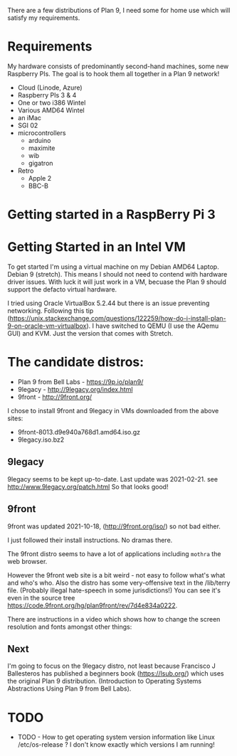 There are a few distributions of Plan 9, I need some for home use which will satisfy my requirements.

# Requirements

My hardware consists of predominantly second-hand machines, some new Raspberry PIs. 
The goal is to hook them all together in a Plan 9 network!

* Cloud (Linode, Azure) 
* Raspberry PIs 3 & 4
* One or two i386 Wintel
* Various AMD64 Wintel
* an iMac
* SGI 02
* microcontrollers
  * arduino
  * maximite
  * wib
  * gigatron
* Retro
  * Apple 2
  * BBC-B
  
# Getting started in a RaspBerry Pi 3



# Getting Started in an Intel VM

To get started I'm using a virtual machine on my Debian AMD64 Laptop. Debian 9 (stretch). 
This means I should not need to contend with hardware driver issues. With luck it will just 
work in a VM, becuase the Plan 9 should support the defacto virtual hardware.

I tried using Oracle VirtualBox 5.2.44 but there is an issue preventing networking. Following this tip 
(https://unix.stackexchange.com/questions/122259/how-do-i-install-plan-9-on-oracle-vm-virtualbox). I 
have switched to QEMU (I use the AQemu GUI) and KVM.  Just the version that comes with Stretch.


# The candidate distros:

* Plan 9 from Bell Labs - https://9p.io/plan9/
* 9legacy - http://9legacy.org/index.html
* 9front - http://9front.org/

I chose to install 9front and 9legacy in VMs downloaded from the above sites:

* 9front-8013.d9e940a768d1.amd64.iso.gz
* 9legacy.iso.bz2

## 9legacy

9legacy seems to be kept up-to-date. Last update was 2021-02-21. 
see http://www.9legacy.org/patch.html So that looks good! 

## 9front

9front was updated 2021-10-18, (http://9front.org/iso/) so not bad either.

I just followed their install instructions. No dramas there.

The 9front distro seems to have a lot of applications including `mothra` the web browser. 

However the 9front web site is a bit weird - not easy to follow what's what and who's who. Also the
distro has some very-offensive text in the /lib/terry file. (Probably illegal hate-speech 
in some jurisdictions!) You can see it's even in the source tree https://code.9front.org/hg/plan9front/rev/7d4e834a0222. 

There are instructions in a video which shows how to change the screen resolution and 
fonts amongst other things: 


## Next

I'm going to focus on the 9legacy distro, not least because Francisco J Ballesteros has published a beginners 
book (https://lsub.org/) which uses the original Plan 9 distribution. (Introduction to Operating Systems Abstractions
Using Plan 9 from Bell Labs). 

# TODO

* TODO - How to get operating system version information like Linux /etc/os-release ? I don't know exactly which versions I am running!  




